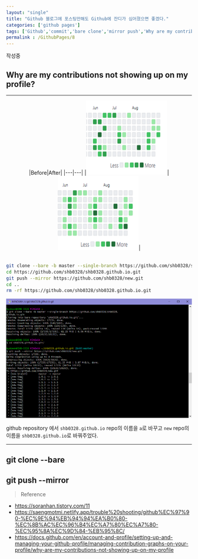 ```yaml
---
layout: "single"
title: "Github 블로그에 포스팅만해도 Github에 잔디가 심어졌으면 좋겠다."
categories: ['github pages']
tags: ['Github','commit','bare clone','mirror push','Why are my contributions not showing up on my profile?']
permalink : /GithubPages/8
---
```


작성중

## Why are my contributions not showing up on my profile?

-----

<center>
|Before|After|
|---|---|
|<img src="/assets/images/210908003951.png" width="220px" height="200px">|<img src="/assets/images/210908010358.png" width="220px" height="200px">|
</center>
<br>

```bash
git clone --bare -b master --single-branch https://github.com/shb0328/shb0328.github.io.git
cd https://github.com/shb0328/shb0328.github.io.git
git push --mirror https://github.com/shb0328/new.git
cd ..
rm -rf https://github.com/shb0328/shb0328.github.io.git
```

![210908005039.png](/assets/images/210908005039.png)

github repository 에서 `shb0328.github.io` repo의 이름을 `a`로 바꾸고 `new` repo의 이름을 `shb0328.github.io`로 바꿔주었다.

-----

## git clone --bare

## git push --mirror

>Reference
- https://soranhan.tistory.com/11
- https://saengmotmi.netlify.app/trouble%20shooting/github%EC%97%90-%EC%9E%94%EB%94%94%EA%B0%80-%EC%8B%AC%EC%96%B4%EC%A7%80%EC%A7%80-%EC%95%8A%EC%9D%84-%EB%95%8C/
- https://docs.github.com/en/account-and-profile/setting-up-and-managing-your-github-profile/managing-contribution-graphs-on-your-profile/why-are-my-contributions-not-showing-up-on-my-profile